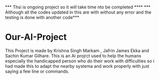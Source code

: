 *** Thsi is ongoing project so it will take time nto be completed ****
*** Although all the codes updated in this are with without any error and the testing is done with another code***
# Our-AI-Project
This Project is made by Krishna Singh Markam , Jafrin James Ekka and Sachin Kumar Gilhare.
This is an Ai projrct used to help the humans especially the handicapped person who do their work with difficulties so i had made this to
adapt the nearby systema and work properly with just saying a few line or commands.
